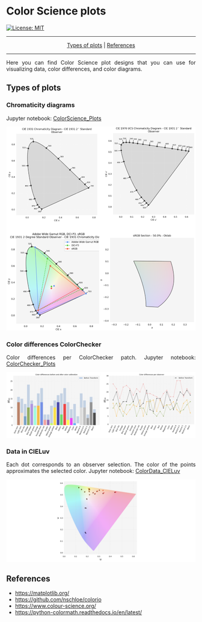 <div style="text-align: justify">

# Color Science plots

[![License: MIT](https://img.shields.io/badge/License-MIT-yellow.svg)](https://opensource.org/licenses/MIT)

<hr>

<div style="text-align: center">

<p align="center">
    <a href="#types-of-plots">Types of plots</a> |
    <a href="#references">References</a>   
</p>

</div>

<hr>

Here you can find Color Science plot designs that you can use for visualizing data, color differences, and color diagrams. 

## Types of plots

### Chromaticity diagrams

Jupyter notebook: [ColorScience_Plots](./ColorScience_Plots.ipynb)

![](./images/Chromaticity.png)

### Color differences ColorChecker

Color differences per ColorChecker patch. Jupyter notebook: [ColorChecker_Plots](./ColorChecker_Plots.ipynb)

![](./images/ColorDifferences.png)

### Data in CIELuv

Each dot corresponds to an observer selection. The color of the points approximates the selected color. Jupyter notebook: [ColorData_CIELuv](./ColorData_CIELuv.ipynb)

![](./images/CIELuv.png)

## References

* https://matplotlib.org/
* https://github.com/nschloe/colorio
* https://www.colour-science.org/
* https://python-colormath.readthedocs.io/en/latest/

</div>






